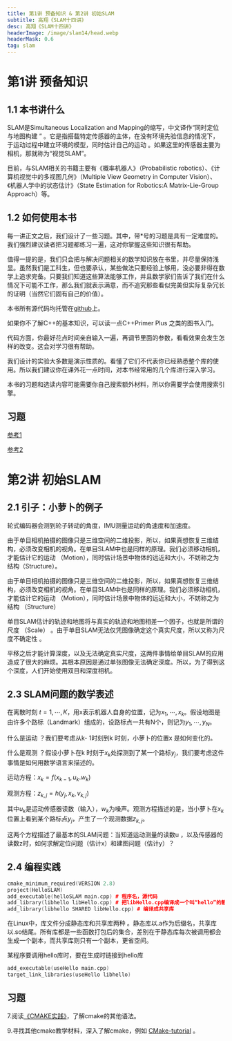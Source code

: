 ```yaml
---
title: 第1讲 预备知识 & 第2讲 初始SLAM
subtitle: 高翔《SLAM十四讲》
desc: 高翔《SLAM十四讲》
headerImage: /image/slam14/head.webp
headerMask: 0.6
tag: slam
---
```


# 第1讲 预备知识

## 1.1 本书讲什么

SLAM是Simultaneous Localization and Mapping的缩写，中文译作“同时定位与地图构建 ” 。它是指搭载特定传感器的主体，在没有环境先验信息的情况下，于运动过程中建立环境的模型，同时估计自己的运动 。如果这里的传感器主要为相机，那就称为“视觉SLAM”。

目前，与SLAM相关的书籍主要有《概率机器人》（Probabilistic robotics）、《计算机视觉中的多视图几何》（Multiple View Geometry in Computer Vision）、《机器人学中的状态估计》（State Estimation for Robotics:A Matrix-Lie-Group Approach）等。

## 1.2 如何使用本书

每一讲正文之后，我们设计了一些习题。其中，带*号的习题是具有一定难度的。我们强烈建议读者把习题都练习一遍，这对你掌握这些知识很有帮助。

值得一提的是，我们只会把与解决问题相关的数学知识放在书里，并尽量保持浅显。虽然我们是工科生，但也要承认，某些做法只要经验上够用，没必要非得在数学上追求完备。只要我们知道这些算法能够工作，并且数学家们告诉了我们在什么情况下可能不工作，那么我们就表示满意，而不追究那些看似完美但实际复杂冗长的证明（当然它们固有自己的价值）。

本书所有源代码均托管在[github](https://github.com/gaoxiang12/slambook)上。

如果你不了解C++的基本知识，可以读一点C++Primer Plus 之类的图书入门。

代码方面，你最好花点时间亲自输入一遍，再调节里面的参数，看看效果会发生怎样的改变。这会对学习很有帮助。

我们设计的实验大多数是演示性质的。看懂了它们不代表你已经熟悉整个库的使用。所以我们建议你在课外花一点时间，对本书经常用的几个库进行深入学习。

本书的习题和选读内容可能需要你自己搜索额外材料，所以你需要学会使用搜索引擎。

## 习题

[参考1](https://blog.csdn.net/joyee512/article/details/106077304)

[参考2](https://blog.csdn.net/u012348774/article/details/83576140)

# 第2讲 初始SLAM

## 2.1 引子：小萝卜的例子

轮式编码器会测到轮子转动的角度，IMU测量运动的角速度和加速度。

由于单目相机拍摄的图像只是三维空间的二维投影，所以，如果真想恢复三维结构，必须改变相机的视角。在单目SLAM中也是同样的原理。我们必须移动相机，才能估计它的运动 （Motion），同时估计场景中物体的远近和大小，不妨称之为结构（Structure）。

由于单目相机拍摄的图像只是三维空间的二维投影，所以，如果真想恢复三维结构，必须改变相机的视角。在单目SLAM中也是同样的原理。我们必须移动相机，才能估计它的运动 （Motion），同时估计场景中物体的远近和大小，不妨称之为结构 （Structure）

单目SLAM估计的轨迹和地图将与真实的轨迹和地图相差一个因子，也就是所谓的尺度 （Scale） 。由于单目SLAM无法仅凭图像确定这个真实尺度，所以又称为尺度不确定性 。

平移之后才能计算深度，以及无法确定真实尺度，这两件事情给单目SLAM的应用造成了很大的麻烦。其根本原因是通过单张图像无法确定深度。所以，为了得到这个深度，人们开始使用双目和深度相机。

## 2.3 SLAM问题的数学表述

在离散时刻 $t=1,\cdots,K$，用x表示机器人自身的位置，记为$x_1,\cdots,x_k$。假设地图是由许多个路标（Landmark）组成的，设路标点一共有N个，则记为$y_1,\cdots,y_N$。

什么是运动 ？我们要考虑从k- 1时刻到k 时刻，小萝卜的位置x 是如何变化的。

什么是观测 ？假设小萝卜在k 时刻于$x_k$处探测到了某一个路标$y_j$，我们要考虑这件事情是如何用数学语言来描述的。

运动方程：$x_k=f(x_{k-1},u_k.w_k)$

观测方程：$z_{k,j}=h(y_j,x_k,v_{k,j})$

其中$u_k$是运动传感器读数（输入），$w_k$为噪声。观测方程描述的是，当小萝卜在$x_k$位置上看到某个路标点$y_j$，产生了一个观测数据$z_{k,j}$。

这两个方程描述了最基本的SLAM问题：当知道运动测量的读数u ，以及传感器的读数z时，如何求解定位问题（估计x）和建图问题（估计y）？

## 2.4 编程实践

```cpp
cmake_minimum_required(VERSION 2.8)
project(HelloSLAM)
add_executable(helloSLAM main.cpp) # 程序名，源代码
add_library(libhello libHello.cpp) # 把libHello.cpp编译成一个叫“hello”的静态库
add_library(libhello SHARED libHello.cpp) # 编译成共享库
```

在Linux中，库文件分成静态库和共享库两种 。静态库以.a作为后缀名，共享库以.so结尾。所有库都是一些函数打包后的集合，差别在于静态库每次被调用都会生成一个副本，而共享库则只有一个副本，更省空间。

某程序要调用hello库时，要在生成时链接到hello库
```cpp
add_executable(useHello main.cpp)
target_link_libraries(useHello libhello)
```
## 习题

7.阅读[《CMAKE实践》](http://file.ncnynl.com/ros/CMake%20Practice.pdf)，了解cmake的其他语法。

9.寻找其他cmake教学材料，深入了解cmake，例如 [CMake-tutorial](https://github.com/TheErk/CMake-tutorial) 。

